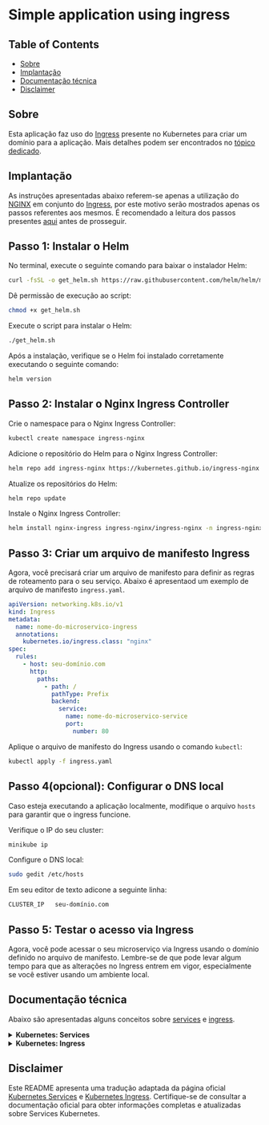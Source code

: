 



# Simple application using ingress

## Table of Contents
- [Sobre](#sobre)
- [Implantação](#implantação)
- [Documentação técnica](#documentação-técnica)
- [Disclaimer](#disclaimer)

## Sobre
Esta aplicação faz uso do [Ingress](https://kubernetes.io/docs/concepts/services-networking/ingress/) presente no Kubernetes para criar um domínio para a aplicação. Mais detalhes podem ser encontrados no [tópico dedicado](#conceitos-básicos).

## Implantação

As instruções apresentadas abaixo referem-se apenas a utilização do [NGINX](https://kubernetes.github.io/ingress-nginx/deploy/) em conjunto do [Ingress](https://kubernetes.io/docs/concepts/services-networking/ingress/), por este motivo serão mostrados apenas os passos referentes aos mesmos. É recomendado a leitura dos passos presentes [aqui](https://github.com/Tayco110/Devops-learning/blob/main/task-1/README.md) antes de prosseguir.

## Passo 1: Instalar o Helm

No terminal, execute o seguinte comando para baixar o instalador Helm:
```bash
curl -fsSL -o get_helm.sh https://raw.githubusercontent.com/helm/helm/master/scripts/get-helm-3
``` 
Dê permissão de execução ao script:

```bash
chmod +x get_helm.sh
```
Execute o script para instalar o Helm:
```bash
./get_helm.sh
```
Após a instalação, verifique se o Helm foi instalado corretamente executando o seguinte comando:
```bash
helm version
```

## Passo 2: Instalar o Nginx Ingress Controller
Crie o namespace para o Nginx Ingress Controller:
```bash
kubectl create namespace ingress-nginx
```

Adicione o repositório do Helm para o Nginx Ingress Controller:
```bash
helm repo add ingress-nginx https://kubernetes.github.io/ingress-nginx
```
Atualize os repositórios do Helm:
```bash
helm repo update
```
Instale o Nginx Ingress Controller:
```bash
helm install nginx-ingress ingress-nginx/ingress-nginx -n ingress-nginx
```
## Passo 3: Criar um arquivo de manifesto Ingress
Agora, você precisará criar um arquivo de manifesto para definir as regras de roteamento para o seu serviço. Abaixo é apresentaod um exemplo de arquivo de manifesto `ingress.yaml`.
```yaml
apiVersion: networking.k8s.io/v1
kind: Ingress
metadata:
  name: nome-do-microservico-ingress
  annotations:
    kubernetes.io/ingress.class: "nginx"
spec:
  rules:
    - host: seu-domínio.com
      http:
        paths:
          - path: /
            pathType: Prefix
            backend:
              service:
                name: nome-do-microservico-service
                port:
                  number: 80
```
Aplique o arquivo de manifesto do Ingress usando o comando `kubectl`:
```bash
kubectl apply -f ingress.yaml
```
## Passo 4(opcional): Configurar o DNS local
Caso esteja executando a aplicação localmente, modifique o arquivo `hosts` para garantir que o ingress funcione.

Verifique o IP do seu cluster:
```bash
minikube ip
```
Configure o DNS local:
```bash
sudo gedit /etc/hosts
```
Em seu editor de texto adicone a seguinte linha:
```bash
CLUSTER_IP   seu-domínio.com
```
## Passo 5: Testar o acesso via Ingress

Agora, você pode acessar o seu microserviço via Ingress usando o domínio definido no arquivo de manifesto. Lembre-se de que pode levar algum tempo para que as alterações no Ingress entrem em vigor, especialmente se você estiver usando um ambiente local.
## Documentação técnica
Abaixo são apresentadas alguns conceitos sobre [services](https://kubernetes.io/docs/concepts/services-networking/service/) e [ingress](https://kubernetes.io/docs/concepts/services-networking/ingress/).

<details>
<summary><strong>Kubernetes: Services</strong></summary>

## Visão Geral

Um Serviço Kubernetes é uma abstração que define um conjunto de pods e uma política de acesso a eles. A abstração permite que um serviço tenha uma IP estático e DNS, mesmo que a localização dos pods subjacentes possa mudar devido a escala para cima/para baixo ou atualizações.

Os Serviços Kubernetes permitem que um conjunto de pods trabalhe como um serviço único. Eles oferecem um ponto de acesso estável para comunicação com os pods, independentemente de suas localizações reais. Um serviço também permite a descoberta de serviço automática para os pods subjacentes.

## Motivação

Quando você cria um conjunto de pods e usa um objeto de serviço, o Kubernetes cria um IP estático e um nome DNS para o conjunto de pods. Isso permite que você acesse o conjunto de pods via IP ou nome DNS em vez de usar as informações do pod individualmente.

Isso é útil para definir uma abstração de serviço para um conjunto de pods que:

- Fornece escalabilidade horizontal.
- É distribuído por várias réplicas de pods.
- Oferece uma única entrada de rede para um conjunto de pods.
- Permite o balanceamento de carga para os pods.
- Fornece failover de pod.

## Conceitos

### Serviços Básicos

Um Serviço Kubernetes é um objeto abstrato sem estado que define um conjunto de pods e uma forma de acessá-los. Pode-se acessar um Serviço Kubernetes usando a rede de serviços, que é definida automaticamente.

### IPs e Portas

Cada Serviço Kubernetes tem um conjunto único de IP e Portas, que são atribuídos a cada pod individualmente.

### Seletores

Um Seletor é a forma de filtrar um conjunto de pods de um serviço. Por exemplo, é possível selecionar todos os pods com `app=MyApp` e `env=production`.

### Serviços sem Sessão

Um Serviço sem Sessão é um serviço sem estado que não preserva informações de sessão entre as requisições.

### Serviços com Sessão

Um Serviço com Sessão é um serviço com estado que mantém informações de sessão entre as requisições.

### Exposição do Serviço

Existem várias formas de expor um Serviço Kubernetes:

- Externa: expõe o serviço na rede externa.
- Interna: expõe o serviço apenas dentro do cluster.
- Entre Namespaces: expõe o serviço em namespaces diferentes.
- Entre o Cluster: expõe o serviço em clusters diferentes.

### Tipos de Serviço

O Kubernetes suporta vários tipos de Serviços:

- ClusterIP: expõe o serviço em um IP interno do cluster.
- NodePort: expõe o serviço em cada nó no mesmo IP e porta.
- LoadBalancer: expõe o serviço externamente usando um balanceador de carga externo.
- ExternalName: expõe o serviço usando o nome de um DNS externo.

## Exemplos

### Exemplo de um Serviço Básico

```yaml
apiVersion: v1
kind: Service
metadata:
  name: my-service
spec:
  selector:
    app: MyApp
  ports:
    - protocol: TCP
      port: 80
      targetPort: 9376
```

Este exemplo cria um Serviço que encaminha o tráfego para pods com o rótulo `app=MyApp` na porta 9376.

### Exemplo de um Serviço Externo

```yaml
apiVersion: v1
kind: Service
metadata:
  name: my-service
spec:
  selector:
    app: MyApp
  ports:
    - protocol: TCP
      port: 80
      targetPort: 9376
  type: LoadBalancer
```

Este exemplo cria um Serviço do tipo LoadBalancer que expõe o serviço externamente usando um balanceador de carga externo.

Para mais detalhes e exemplos, consulte a [documentação oficial dos Serviços Kubernetes](https://kubernetes.io/docs/concepts/services-networking/service/).

</details>

<details>
<summary><strong>Kubernetes: Ingress</strong></summary>

## VIsão geral

O Ingress é um recurso do Kubernetes que permite gerenciar o acesso externo aos serviços dentro de um cluster. Ele fornece regras de roteamento, redirecionamento e gerenciamento de tráfego para serviços em execução dentro do cluster.

## Conceitos Básicos

### O que é um Ingress?

O Ingress é uma API Kubernetes que gerencia o acesso externo aos serviços por meio de regras de roteamento baseadas em HTTP ou HTTPS.

### Controlador de Ingress

Um controlador de Ingress (como o Nginx Ingress Controller) é responsável por implementar as regras definidas em objetos Ingress e garantir que o tráfego externo seja direcionado corretamente para os serviços apropriados dentro do cluster.

### Regras e Rotas

Um objeto Ingress contém uma lista de regras, cada uma das quais define um host e um caminho. Cada regra é associada a um ou mais backends, que são serviços Kubernetes que lidarão com o tráfego correspondente.

## Implantação Básica

1. Instale um controlador de Ingress no seu cluster (por exemplo, Nginx Ingress Controller).

2. Crie um arquivo YAML para definir o objeto Ingress, especificando as regras de roteamento desejadas:

```yaml
apiVersion: networking.k8s.io/v1
kind: Ingress
metadata:
  name: meu-ingress
spec:
  rules:
    - host: seu-domínio.com
      http:
        paths:
          - path: /caminho
            pathType: Prefix
            backend:
              service:
                name: seu-service
                port:
                  number: 80
```

3. Aplique o manifesto Ingress ao cluster:

```bash
kubectl apply -f seu-arquivo-ingress.yaml
```

4. Configure o DNS para apontar o domínio para o endereço IP público do Ingress Controller.

5. Acesse seu aplicativo usando o domínio configurado.

</details>

## Disclaimer

Este README apresenta uma tradução adaptada da página oficial [Kubernetes Services](https://kubernetes.io/docs/concepts/services-networking/service/) e [Kubernetes Ingress](https://kubernetes.io/docs/concepts/services-networking/ingress/). Certifique-se de consultar a documentação oficial para obter informações completas e atualizadas sobre Services Kubernetes.